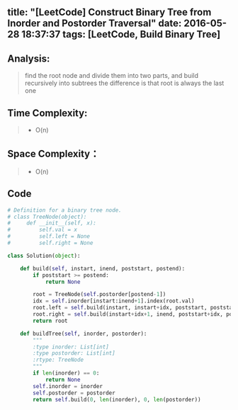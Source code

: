 title: "[LeetCode] Construct Binary Tree from Inorder and Postorder Traversal"
date: 2016-05-28 18:37:37
tags: [LeetCode, Build Binary Tree]
---

## Analysis:
> find the root node and divide them into two parts, and build recursively into subtrees
> the difference is that root is always the last one

## Time Complexity:
> * O(n)

## Space Complexity：
> * O(n)


## Code
```python
# Definition for a binary tree node.
# class TreeNode(object):
#     def __init__(self, x):
#         self.val = x
#         self.left = None
#         self.right = None

class Solution(object):

    def build(self, instart, inend, poststart, postend):
        if poststart >= postend:
            return None

        root = TreeNode(self.postorder[postend-1])
        idx = self.inorder[instart:inend+1].index(root.val)
        root.left = self.build(instart, instart+idx, poststart, poststart+idx)
        root.right = self.build(instart+idx+1, inend, poststart+idx, postend-1)
        return root

    def buildTree(self, inorder, postorder):
        """
        :type inorder: List[int]
        :type postorder: List[int]
        :rtype: TreeNode
        """
        if len(inorder) == 0:
            return None
        self.inorder = inorder
        self.postorder = postorder
        return self.build(0, len(inorder), 0, len(postorder))

```

